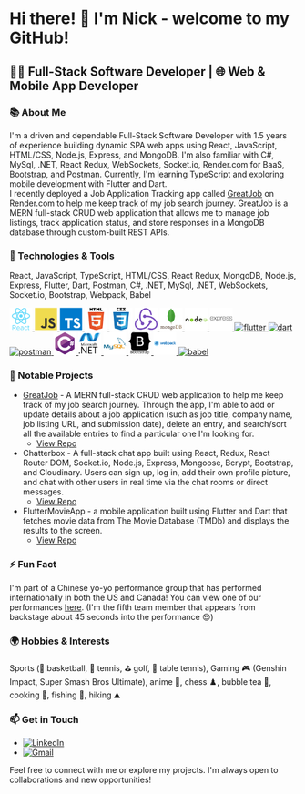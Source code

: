 <!--
**n-tse/n-tse** is a ✨ _special_ ✨ repository because its `README.md` (this file) appears on your GitHub profile.

Here are some ideas to get you started:

- 🔭 I’m currently working on ...
- 🌱 I’m currently learning ...
- 👯 I’m looking to collaborate on ...
- 🤔 I’m looking for help with ...
- 💬 Ask me about ...
- 📫 How to reach me: ...
- 😄 Pronouns: ...
- ⚡ Fun fact: ...
-->

# Hi there! 👋 I'm Nick - welcome to my GitHub!

## 👨‍💻 Full-Stack Software Developer | 🌐 Web & Mobile App Developer

### 📚 About Me
I'm a driven and dependable Full-Stack Software Developer with 1.5 years of experience building dynamic SPA web apps using React, JavaScript, HTML/CSS, Node.js, Express, and MongoDB. I'm also familiar with C#, MySql, .NET, React Redux, WebSockets, Socket.io, Render.com for BaaS, Bootstrap, and Postman. Currently, I'm learning TypeScript and exploring mobile development with Flutter and Dart. \
I recently deployed a Job Application Tracking app called [GreatJob](https://ntse-mern-job-app-tracker-client.onrender.com/) on Render.com to help me keep track of my job search journey. GreatJob is a MERN full-stack CRUD web application that allows me to manage job listings, track application status, and store responses in a MongoDB database through custom-built REST APIs.

### 🔧 Technologies & Tools
React, JavaScript, TypeScript, HTML/CSS, React Redux, MongoDB, Node.js, Express, Flutter, Dart, Postman, C#, .NET, MySql, .NET, WebSockets, Socket.io, Bootstrap, Webpack, Babel
<p align="left">
  <a href="https://reactjs.org/" target="_blank" rel="noreferrer">
    <img src="https://raw.githubusercontent.com/devicons/devicon/master/icons/react/react-original-wordmark.svg" alt="react" width="40" height="40"/>
  </a>
  <a href="https://developer.mozilla.org/en-US/docs/Web/JavaScript" target="_blank" rel="noreferrer">
    <img src="https://raw.githubusercontent.com/devicons/devicon/master/icons/javascript/javascript-original.svg" alt="javascript" width="40" height="40"/>
  </a>
  <a href="https://www.typescriptlang.org/" target="_blank" rel="noreferrer">
    <img src="https://raw.githubusercontent.com/devicons/devicon/master/icons/typescript/typescript-original.svg" alt="typescript" width="40" height="40"/>
  </a>
  <a href="https://www.w3.org/html/" target="_blank" rel="noreferrer">
    <img src="https://raw.githubusercontent.com/devicons/devicon/master/icons/html5/html5-original-wordmark.svg" alt="html5" width="40" height="40"/>
  </a>
  <a href="https://www.w3schools.com/css/" target="_blank" rel="noreferrer">
    <img src="https://raw.githubusercontent.com/devicons/devicon/master/icons/css3/css3-original-wordmark.svg" alt="css3" width="40" height="40"/>
  </a>
  <a href="https://redux.js.org" target="_blank" rel="noreferrer">
    <img src="https://raw.githubusercontent.com/devicons/devicon/master/icons/redux/redux-original.svg" alt="redux" width="40" height="40"/>
  </a>
  <a href="https://www.mongodb.com/" target="_blank" rel="noreferrer">
    <img src="https://raw.githubusercontent.com/devicons/devicon/master/icons/mongodb/mongodb-original-wordmark.svg" alt="mongodb" width="40" height="40"/>
  </a>
  <a href="https://nodejs.org" target="_blank" rel="noreferrer">
    <img src="https://raw.githubusercontent.com/devicons/devicon/master/icons/nodejs/nodejs-original-wordmark.svg" alt="nodejs" width="40" height="40"/>
  </a>
  <a href="https://expressjs.com" target="_blank" rel="noreferrer">
    <img src="https://raw.githubusercontent.com/devicons/devicon/master/icons/express/express-original-wordmark.svg" alt="express" width="40" height="40"/>
  </a>
  <a href="https://flutter.dev" target="_blank" rel="noreferrer">
    <img src="https://www.vectorlogo.zone/logos/flutterio/flutterio-icon.svg" alt="flutter" width="40" height="40"/>
  </a>
  <a href="https://dart.dev" target="_blank" rel="noreferrer">
    <img src="https://www.vectorlogo.zone/logos/dartlang/dartlang-icon.svg" alt="dart" width="40" height="40"/>
  </a>
  <a href="https://postman.com" target="_blank" rel="noreferrer">
    <img src="https://www.vectorlogo.zone/logos/getpostman/getpostman-icon.svg" alt="postman" width="40" height="40"/>
  </a>
  <a href="https://www.w3schools.com/cs/" target="_blank" rel="noreferrer">
    <img src="https://raw.githubusercontent.com/devicons/devicon/master/icons/csharp/csharp-original.svg" alt="csharp" width="40" height="40"/>
  </a>
  <a href="https://dotnet.microsoft.com/" target="_blank" rel="noreferrer">
    <img src="https://raw.githubusercontent.com/devicons/devicon/master/icons/dot-net/dot-net-original-wordmark.svg" alt="dotnet" width="40" height="40"/>
  </a>
  <a href="https://www.mysql.com/" target="_blank" rel="noreferrer">
    <img src="https://raw.githubusercontent.com/devicons/devicon/master/icons/mysql/mysql-original-wordmark.svg" alt="mysql" width="40" height="40"/>
  </a>
  <a href="https://getbootstrap.com" target="_blank" rel="noreferrer">
    <img src="https://raw.githubusercontent.com/devicons/devicon/master/icons/bootstrap/bootstrap-plain-wordmark.svg" alt="bootstrap" width="40" height="40"/>
  </a>
  <a href="https://webpack.js.org" target="_blank" rel="noreferrer">
    <img src="https://raw.githubusercontent.com/devicons/devicon/d00d0969292a6569d45b06d3f350f463a0107b0d/icons/webpack/webpack-original-wordmark.svg" alt="webpack" width="40" height="40"/>
  </a>
  <a href="https://babeljs.io/" target="_blank" rel="noreferrer">
    <img src="https://www.vectorlogo.zone/logos/babeljs/babeljs-icon.svg" alt="babel" width="40" height="40"/>
  </a>
</p>


### 🚀 Notable Projects
- [GreatJob](https://ntse-mern-job-app-tracker-client.onrender.com/) - A MERN full-stack CRUD web application to help me keep track of my job search journey. Through the app, I'm able to add or update details about a job application (such as job title, company name, job listing URL, and submission date), delete an entry, and search/sort all the available entries to find a particular one I'm looking for.
  - [View Repo](https://github.com/n-tse/mern-job-app-tracker)
- Chatterbox - A full-stack chat app built using React, Redux, React Router DOM, Socket.io, Node.js, Express, Mongoose, Bcrypt, Bootstrap, and Cloudinary. Users can sign up, log in, add their own profile picture, and chat with other users in real time via the chat rooms or direct messages.
  - [View Repo](https://github.com/n-tse/chat-app-mern)
- FlutterMovieApp - a mobile application built using Flutter and Dart that fetches movie data from The Movie Database (TMDb) and displays the results to the screen.
  - [View Repo](https://github.com/n-tse/flutter_MovieApp)

### ⚡ Fun Fact
I'm part of a Chinese yo-yo performance group that has performed internationally in both the US and Canada! You can view one of our performances [here](https://youtu.be/UBe1vGEWTiY?t=6225s). (I'm the fifth team member that appears from backstage about 45 seconds into the performance 😎)

### 🌍 Hobbies & Interests
Sports (🏀 basketball, 🎾 tennis, ⛳ golf, 🏓 table tennis), Gaming 🎮 (Genshin Impact, Super Smash Bros Ultimate), anime 🌸, chess ♟️, bubble tea 🧋, cooking 🍳, fishing 🎣, hiking ⛰️

### 📫 Get in Touch
- [![LinkedIn](https://img.shields.io/badge/LinkedIn-Profile-blue?logo=linkedin)](https://www.linkedin.com/in/nicholashtse/)
- [![Gmail](https://img.shields.io/badge/Gmail-Email-red?logo=gmail)](mailto:nicholashtse@gmail.com)

Feel free to connect with me or explore my projects. I'm always open to collaborations and new opportunities!
